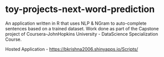 # toy-projects-next-word-prediction
An application written in R that uses NLP &amp; NGram to auto-complete sentences based on a trained dataset.  Work done as part of the Capstone project of Coursera-JohnHopkins University - DataScience Specialization Course.

Hosted Application - https://bkrishna2006.shinyapps.io/Scripts/
